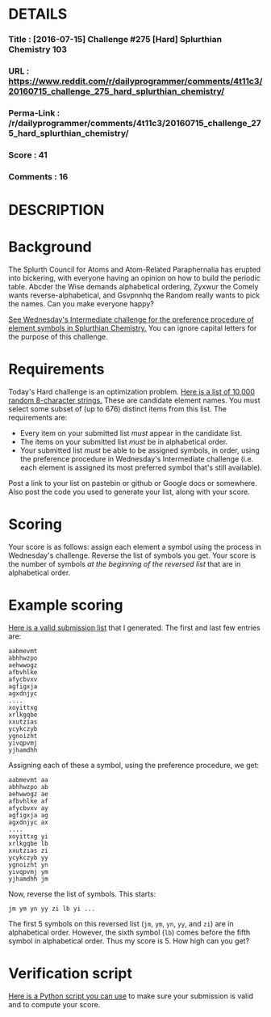 # DETAILS
### Title      : [2016-07-15] Challenge #275 [Hard] Splurthian Chemistry 103
### URL        : https://www.reddit.com/r/dailyprogrammer/comments/4t11c3/20160715_challenge_275_hard_splurthian_chemistry/
### Perma-Link : /r/dailyprogrammer/comments/4t11c3/20160715_challenge_275_hard_splurthian_chemistry/
### Score      : 41
### Comments   : 16

# DESCRIPTION
# Background

The Splurth Council for Atoms and Atom-Related Paraphernalia has erupted into bickering, with everyone having an opinion on how to build the periodic table. Abcder the Wise demands alphabetical ordering, Zyxwur the Comely wants reverse-alphabetical, and Gsvpnnhq the Random really wants to pick the names. Can you make everyone happy?

[See Wednesday's Intermediate challenge for the preference procedure of element symbols in Splurthian Chemistry.](https://www.reddit.com/r/dailyprogrammer/comments/4so25w/20160713_challenge_275_intermediate_splurthian/) You can ignore capital letters for the purpose of this challenge.

# Requirements

Today's Hard challenge is an optimization problem. [Here is a list of 10,000 random 8-character strings.](http://pastebin.com/raw/uQKZWbR4) These are candidate element names. You must select some subset of (up to 676) distinct items from this list. The requirements are:

* Every item on your submitted list *must* appear in the candidate list.
* The items on your submitted list *must* be in alphabetical order.
* Your submitted list *must* be able to be assigned symbols, in order, using the preference procedure in Wednesday's Intermediate challenge (i.e. each element is assigned its most preferred symbol that's still available).

Post a link to your list on pastebin or github or Google docs or somewhere. Also post the code you used to generate your list, along with your score.

# Scoring

Your score is as follows: assign each element a symbol using the process in Wednesday's challenge. Reverse the list of symbols you get. Your score is the number of symbols *at the beginning of the reversed list* that are in alphabetical order.

# Example scoring

[Here is a valid submission list](http://pastebin.com/raw/XX7d3dx3) that I generated. The first and last few entries are:

    aabmevmt
    abhhwzpo
    aehwwogz
    afbvhlke
    afycbvxv
    agfigxja
    agxdnjyc
    ....
    xoyittxg
    xrlkgqbe
    xxutzias
    ycykczyb
    ygnoizht
    yivqpvmj
    yjhamdhh

Assigning each of these a symbol, using the preference procedure, we get:

    aabmevmt aa
    abhhwzpo ab
    aehwwogz ae
    afbvhlke af
    afycbvxv ay
    agfigxja ag
    agxdnjyc ax
    ....
    xoyittxg yi
    xrlkgqbe lb
    xxutzias zi
    ycykczyb yy
    ygnoizht yn
    yivqpvmj ym
    yjhamdhh jm

Now, reverse the list of symbols. This starts:

    jm ym yn yy zi lb yi ...

The first 5 symbols on this reversed list (`jm`, `ym`, `yn`, `yy`, and `zi`) are in alphabetical order. However, the sixth symbol (`lb`) comes before the fifth symbol in alphabetical order. Thus my score is 5. How high can you get?

# Verification script

[Here is a Python script you can use](http://pastebin.com/yX9hs0We) to make sure your submission is valid and to compute your score.